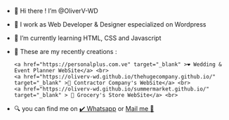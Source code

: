 - 👋 Hi there !  I’m @OliverV-WD
- 🌃 I work as Web Developer & Designer especialized on Wordpress
- 🌱 I’m currently learning HTML, CSS and Javascript
- 🦾 These are my recently creations :
  
      <a href="https://personalplus.com.ve" target="_blank" >❤️ Wedding & Event Planner WebSite</a> <br>
      <a href="https://oliverv-wd.github.io/thehugecompany.github.io/" target="_blank" >🚧 Contractor Company's WebSite</a> <br>
      <a href="https://oliverv-wd.github.io/summermarket.github.io/" target="_blank" > 🥑 Grocery's Store WebSite</a> <br>
  
- 🔍 you can find me on
   	<a href="https://wa.me/+584147894210" target="_blank">✔️ Whatsapp</a> or <a href="mailto:olivervicent.wd@gmail.com" target="_blank">Mail me 📩</a>   
